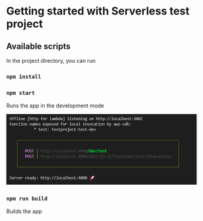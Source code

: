 # Getting started with Serverless test project

## Available scripts

In the project directory, you can run

### `npm install`

### `npm start`

Runs the app in the development mode

![Server is ready](image.png)

### `npm run build`

Builds the app

